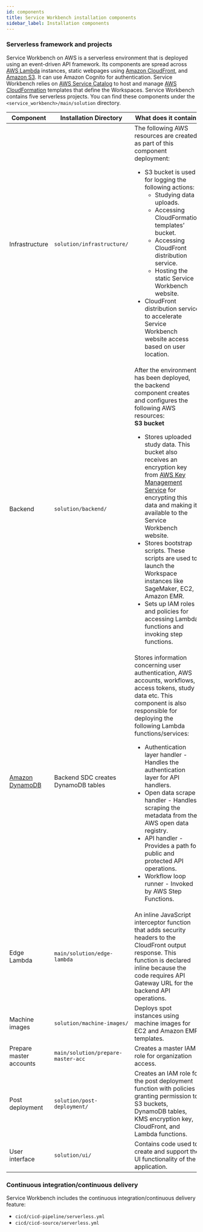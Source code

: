 ```yaml
---
id: components
title: Service Workbench installation components
sidebar_label: Installation components
---
```


### Serverless framework and projects

Service Workbench on AWS is a serverless environment that is deployed using an event-driven API framework. Its components are spread across [AWS Lambda](https://docs.aws.amazon.com/lambda/latest/operatorguide/intro.html) instances, static webpages using [Amazon CloudFront](https://aws.amazon.com/cloudfront/), and [Amazon S3](https://docs.aws.amazon.com/AmazonS3/latest/userguide/Welcome.html). It can use Amazon Cognito for authentication. Service Workbench relies on [AWS Service Catalog](https://aws.amazon.com/servicecatalog/?aws-service-catalog.sort-by=item.additionalFields.createdDate&aws-service-catalog.sort-order=desc) to host and manage [AWS CloudFormation](https://docs.aws.amazon.com/AWSCloudFormation/latest/UserGuide/Welcome.html) templates that define the Workspaces. Service Workbench contains five serverless projects. You can find these components under the `<service_workbench>/main/solution` directory.

| Component      | Installation Directory | What does it contain? |
| ----------- | ----------- |---------|
| Infrastructure      | `solution/infrastructure/`       |The following AWS resources are created as part of this component deployment:<br /><ul><li>S3 bucket is used for logging the following actions:<ul><li> Studying data uploads.</li><li>Accessing CloudFormation templates’ bucket.</li><li>Accessing CloudFront distribution service.</li><li>Hosting the static Service Workbench website.</li></ul><li>CloudFront distribution service to accelerate Service Workbench website access based on user location.</li></li></ul> |
| Backend   | `solution/backend/`       |After the environment has been deployed, the backend component creates and configures the following AWS resources:<br /><b>S3 bucket</b><ul><li>Stores uploaded study data. This bucket also receives an encryption key from [AWS Key Management Service](https://docs.aws.amazon.com/kms/latest/developerguide/overview.html) for encrypting this data and making it available to the Service Workbench website.</li><li>Stores bootstrap scripts. These scripts are used to launch the Workspace instances like SageMaker, EC2, Amazon EMR.</li><li>Sets up IAM roles and policies for accessing Lambda functions and invoking step functions.</li></ul>|
| [Amazon DynamoDB](https://docs.aws.amazon.com/amazondynamodb/latest/developerguide/Introduction.html)   | Backend SDC creates DynamoDB tables        |Stores information concerning user authentication, AWS accounts, workflows, access tokens, study data etc. This component is also responsible for deploying the following Lambda functions/services:<br /><ul><li>Authentication layer handler - Handles the authentication layer for API handlers.</li><li>Open data scrape handler - Handles scraping the metadata from the AWS open data registry.</li><li>API handler - Provides a path for public and protected API operations.</li><li>Workflow loop runner - Invoked by AWS Step Functions.</li></ul>|
| Edge Lambda   | `main/solution/edge-lambda`                  |An inline JavaScript interceptor function that adds security headers to the CloudFront output response. This function is declared inline because the code requires API Gateway URL for the backend API operations.     |
| Machine images   | `solution/machine-images/`        |Deploys spot instances using machine images for EC2 and Amazon EMR templates.     |
| Prepare master accounts   | `main/solution/prepare-master-acc`         |Creates a master IAM role for organization access.     |
| Post deployment  | `solution/post-deployment/`        |Creates an IAM role for the post deployment function with policies granting permission to S3 buckets, DynamoDB tables, KMS encryption key, CloudFront, and Lambda functions.    |
| User interface  | `solution/ui/`        |Contains code used to create and support the UI functionality of the application.     |

### Continuous integration/continuous delivery 

Service Workbench includes the continuous integration/continuous delivery feature:
+ `cicd/cicd-pipeline/serverless.yml`
+ `cicd/cicd-source/serverless.yml`


